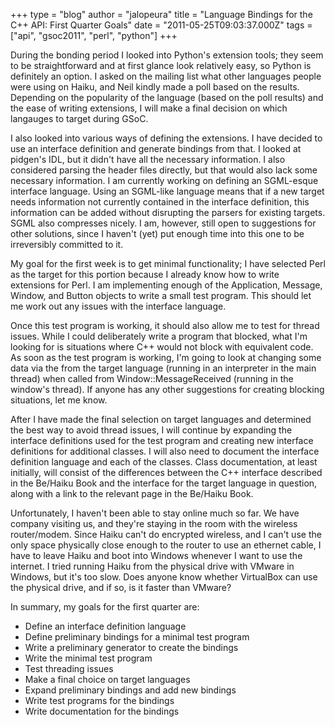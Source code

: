 +++
type = "blog"
author = "jalopeura"
title = "Language Bindings for the C++ API: First Quarter Goals"
date = "2011-05-25T09:03:37.000Z"
tags = ["api", "gsoc2011", "perl", "python"]
+++

During the bonding period I looked into Python's extension tools; they seem to be straightforward and at first glance look relatively easy, so Python is definitely an option. I asked on the mailing list what other languages people were using on Haiku, and Neil kindly made a poll based on the results. Depending on the popularity of the language (based on the poll results) and the ease of writing extensions, I will make a final decision on which langauges to target during GSoC.

I also looked into various ways of defining the extensions. I have decided to use an interface definition and generate bindings from that. I looked at pidgen's IDL, but it didn't have all the necessary information. I also considered parsing the header files directly, but that would also lack some necessary information. I am currently working on defining an SGML-esque interface language. Using an SGML-like language means that if a new target needs information not currently contained in the interface definition, this information can be added without disrupting the parsers for existing targets. SGML also compresses nicely. I am, however, still open to suggestions for other solutions, since I haven't (yet) put enough time into this one to be irreversibly committed to it.

My goal for the first week is to get minimal functionality; I have selected Perl as the target for this portion because I already know how to write extensions for Perl. I am implementing enough of the Application, Message, Window, and Button objects to write a small test program. This should let me work out any issues with the interface language.

Once this test program is working, it should also allow me to test for thread issues. While I could deliberately write a program that blocked, what I'm looking for is situations where C++ would not block with equivalent code. As soon as the test program is working, I'm going to look at changing some data via the from the target language (running in an interpreter in the main thread) when called from Window::MessageReceived (running in the window's thread). If anyone has any other suggestions for creating blocking situations, let me know.

After I have made the final selection on target languages and determined the best way to avoid thread issues, I will continue by expanding the interface definitions used for the test program and creating new interface definitions for additional classes. I will also need to document the interface definition language and each of the classes. Class documentation, at least initially, will consist of the differences between the C++ interface described in the Be/Haiku Book and the interface for the target language in question, along with a link to the relevant page in the Be/Haiku Book.

Unfortunately, I haven't been able to stay online much so far. We have company visiting us, and they're staying in the room with the wireless router/modem. Since Haiku can't do encrypted wireless, and I can't use the only space physically close enough to the router to use an ethernet cable, I have to leave Haiku and boot into Windows whenever I want to use the internet. I tried running Haiku from the physical drive with VMware in Windows, but it's too slow. Does anyone know whether VirtualBox can use the physical drive, and if so, is it faster than VMware?

In summary, my goals for the first quarter are:
- Define an interface definition language
- Define preliminary bindings for a minimal test program
- Write a preliminary generator to create the bindings
- Write the minimal test program
- Test threading issues
- Make a final choice on target languages
- Expand preliminary bindings and add new bindings
- Write test programs for the bindings
- Write documentation for the bindings